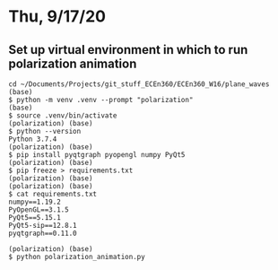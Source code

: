 # Thu, 9/17/20

## Set up virtual environment in which to run polarization animation

    cd ~/Documents/Projects/git_stuff_ECEn360/ECEn360_W16/plane_waves
    (base)
    $ python -m venv .venv --prompt "polarization"
    (base)
    $ source .venv/bin/activate
    (polarization) (base)
    $ python --version
    Python 3.7.4
    (polarization) (base)
    $ pip install pyqtgraph pyopengl numpy PyQt5
    (polarization) (base)
    $ pip freeze > requirements.txt
    (polarization) (base)
    (polarization) (base)
    $ cat requirements.txt
    numpy==1.19.2
    PyOpenGL==3.1.5
    PyQt5==5.15.1
    PyQt5-sip==12.8.1
    pyqtgraph==0.11.0
    
    (polarization) (base)
    $ python polarization_animation.py
    
